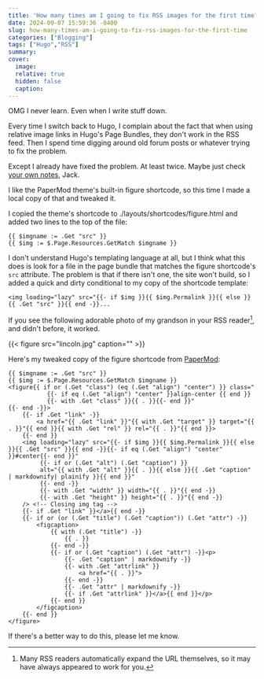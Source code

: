 ```yaml
---
title: 'How many times am I going to fix RSS images for the first time?'
date: 2024-09-07 15:59:36 -0400
slug: how-many-times-am-i-going-to-fix-rss-images-for-the-first-time
categories: ["Blogging"]
tags: ["Hugo","RSS"]
summary: 
cover: 
  image: 
  relative: true
  hidden: false
  caption: 
---
```


OMG I never learn. Even when I write stuff down.

Every time I switch back to Hugo, I complain about the fact that when using relative image links in Hugo's Page Bundles, they don't work in the RSS feed. Then I spend time digging around old forum posts or whatever trying to fix the problem.

Except I already have fixed the problem. At least twice. Maybe just check [your own notes](/posts/2023/10/images-in-hugo-rss-feeds/), Jack.

I like the PaperMod theme's built-in figure shortcode, so this time I made a local copy of that and tweaked it.

I copied the theme's shortcode to ./layouts/shortcodes/figure.html and added two lines to the top of the file:

```
{{ $imgname := .Get "src" }}
{{ $img := $.Page.Resources.GetMatch $imgname }}
```

I don't understand Hugo's templating language at all, but I think what this does is look for a file in the page bundle that matches the figure shortcode's `src` attribute. The problem is that if there isn't one, the site won't build, so I added a quick and dirty conditional to my copy of the shortcode template:

```
<img loading="lazy" src="{{- if $img }}{{ $img.Permalink }}{{ else }}{{ .Get "src" }}{{ end -}}...
```

If you see the following adorable photo of my grandson in your RSS reader[^1], and didn't before, it worked.

{{< figure src="lincoln.jpg" caption="" >}}

Here's my tweaked copy of the figure shortcode from [PaperMod](https://github.com/adityatelange/hugo-PaperMod/):

```
{{ $imgname := .Get "src" }}
{{ $img := $.Page.Resources.GetMatch $imgname }}
<figure{{ if or (.Get "class") (eq (.Get "align") "center") }} class="
           {{- if eq (.Get "align") "center" }}align-center {{ end }}
           {{- with .Get "class" }}{{ . }}{{- end }}"
{{- end -}}>
    {{- if .Get "link" -}}
        <a href="{{ .Get "link" }}"{{ with .Get "target" }} target="{{ . }}"{{ end }}{{ with .Get "rel" }} rel="{{ . }}"{{ end }}>
    {{- end }}
    <img loading="lazy" src="{{- if $img }}{{ $img.Permalink }}{{ else }}{{ .Get "src" }}{{ end -}}{{- if eq (.Get "align") "center" }}#center{{- end }}"
         {{- if or (.Get "alt") (.Get "caption") }}
         alt="{{ with .Get "alt" }}{{ . }}{{ else }}{{ .Get "caption" | markdownify| plainify }}{{ end }}"
         {{- end -}}
         {{- with .Get "width" }} width="{{ . }}"{{ end -}}
         {{- with .Get "height" }} height="{{ . }}"{{ end -}}
    /> <!-- Closing img tag -->
    {{- if .Get "link" }}</a>{{ end -}}
    {{- if or (or (.Get "title") (.Get "caption")) (.Get "attr") -}}
        <figcaption>
            {{ with (.Get "title") -}}
                {{ . }}
            {{- end -}}
            {{- if or (.Get "caption") (.Get "attr") -}}<p>
                {{- .Get "caption" | markdownify -}}
                {{- with .Get "attrlink" }}
                    <a href="{{ . }}">
                {{- end -}}
                {{- .Get "attr" | markdownify -}}
                {{- if .Get "attrlink" }}</a>{{ end }}</p>
            {{- end }}
        </figcaption>
    {{- end }}
</figure>
```

If there's a better way to do this, please let me know.

[^1]: Many RSS readers automatically expand the URL themselves, so it may have always appeared to work for you.
